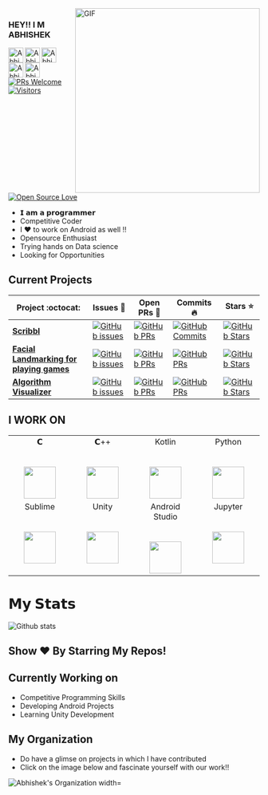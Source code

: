 <img align="right" alt="GIF"  width="370px" src="https://magiccopy.xyz/assets/images/hadder.gif" />

### HEY!! I M ABHISHEK 
   <a href="https://www.linkedin.com/in/abhishek-yadav-aps/">
  <img align="left" alt="Abhishek's LinkdeIN" width="30px" height="30px" src="https://cdn.jsdelivr.net/npm/simple-icons@v3/icons/linkedin.svg" />
</a>
<a href="https://www.hackerrank.com/abhishek_aps?hr_r=1/">
  <img align="left" alt="Abhishek's HackerRank" width="30px" height="30px" src="https://upload.wikimedia.org/wikipedia/commons/4/40/HackerRank_Icon-1000px.png" />
</a>
<a href="https://www.codechef.com/users/abhi_tom/">
  <img align="left" alt="Abhishek's CodeChef" width="30px" height="30px" src="https://miro.medium.com/max/416/1*1W0-bbmt4iiEpp_pPrS0VQ.png" />
</a>
<a href="https://codeforces.com/profile/abhishek_aps/">
  <img align="left" alt="Abhishek's Codeforces" width="30px" height="30px" src="https://lh3.googleusercontent.com/WsR_f03nbqW3qZjCZeXUYmnmhSWXo3hQhLX9hgl9QHydCgbXQi_VJeAwnmtuIgTHKdQ=s180-rw" />
</a>
<a href="https://drive.google.com/file/d/1xRn_ZQ73IplD6uJ9yGl-RAdNkxzGe60L/view?usp=sharing">
  <img align="left" alt="Abhishek's Resume" width="30px" height="30px" src="https://www.iconfinder.com/data/icons/business-management-and-teamwork-filled-color/300/163251747Untitled-3-512.png" />
</a>
</br>
</br>

[![PRs Welcome](https://img.shields.io/badge/PRs-welcome-brightgreen.svg?style=flat&logo=github)](https://github.com/abhishekyadav-aps) [![Visitors](https://visitor-badge.glitch.me/badge?page_id=abhishekyadav-aps.visitor-badge)](https://github.com/abhishekyadav-aps) [![Open Source Love](https://img.shields.io/github/followers/abhishekyadav-aps?style=social)](https://github.com/abhishekyadav-aps?tab=followers)

- 𝗜 𝗮𝗺 𝗮 𝗽𝗿𝗼𝗴𝗿𝗮𝗺𝗺𝗲𝗿
- Competitive Coder
- I ❤️ to work on Android as well !!
- Opensource Enthusiast
- Trying hands on Data science
- Looking for Opportunities

## Current Projects

|      Project :octocat:   |     Issues :bug:   | Open PRs :bell:  | Commits :fire:  | Stars :star: |
|-------------|-------------------|---|---|---|
| [**Scribbl**](https://github.com/The-Lazy-People/scribbl) | [![GitHub issues](https://img.shields.io/github/issues/The-Lazy-People/scribbl?color=green&logo=github&style=flat)](https://github.com/The-Lazy-People/scribbl/issues) | [![GitHub PRs](https://img.shields.io/github/issues-pr/The-Lazy-People/scribbl?style=flat&logo=github)](https://github.com/The-Lazy-People/scribbl/pulls)  | [![GitHub Commits](https://img.shields.io/github/commit-activity/y/The-Lazy-People/scribbl?style=flat&color=critical&logo=github)](https://github.com/The-Lazy-People/scribbl/commits/master)  |[![GitHub Stars](https://img.shields.io/github/stars/The-Lazy-people/scribbl?style=social)](https://github.com/The-Lazy-People/scribbl/stargazers) |
| [**Facial Landmarking for playing games**](https://github.com/abhishekyadav-aps/Facial-Landmarking) | [![GitHub issues](https://img.shields.io/github/issues/abhishekyadav-aps/Facial-Landmarking?color=green&logo=github&style=flat)](https://github.com/abhishekyadav-aps/Facial-Landmarking/issues) | [![GitHub PRs](https://img.shields.io/github/issues-pr/abhishekyadav-aps/Facial-Landmarking?style=flat&logo=github)](https://github.com/abhishekyadav-aps/Facial-Landmarking/pulls)  | [![GitHub PRs](https://img.shields.io/github/commit-activity/y/abhishekyadav-aps/Facial-Landmarking?style=flat&color=critical&logo=github)](https://github.com/abhishekyadav-aps/Facial-Landmarking/commits/master)   |[![GitHub Stars](https://img.shields.io/github/stars/abhishekyadav-aps/Facial-Landmarking?style=social)](https://github.com/abhishekyadav-aps/Facial-Landmarking/stargazers) |
| [**Algorithm Visualizer**](https://github.com/The-Lazy-People/Algorithm-Visualizer) | [![GitHub issues](https://img.shields.io/github/issues/The-Lazy-People/Algorithm-Visualizer?color=green&logo=github&style=flat)](https://github.com/The-Lazy-People/Algorithm-Visualizer/issues) | [![GitHub PRs](https://img.shields.io/github/issues-pr/The-Lazy-People/Algorithm-Visualizer?style=flat&logo=github)](https://github.com/The-Lazy-People/Algorithm-Visualizer/pulls)  | [![GitHub PRs](https://img.shields.io/github/commit-activity/y/The-Lazy-People/Algorithm-Visualizer?style=flat&color=critical&logo=github)](https://github.com/The-Lazy-People/Algorithm-Visualizer/commits/master)   |[![GitHub Stars](https://img.shields.io/github/stars/The-Lazy-People/Algorithm-Visualizer?style=social)](https://github.com/The-Lazy-People/Algorithm-Visualizer/stargazers) |

## I WORK ON 
<table>
  <tbody>
    <tr valign="top">
      <td width="25%" align="center">
        <span>𝗖</span><br><br><br>
        <img height="64px" src="https://cdn.svgporn.com/logos/c.svg">
      </td>
      <td width="25%" align="center">
        <span>𝗖++</span><br><br><br>
        <img height="64px" src="https://upload.wikimedia.org/wikipedia/commons/thumb/1/18/ISO_C%2B%2B_Logo.svg/800px-ISO_C%2B%2B_Logo.svg.png">
      </td>
      <td width="25%" align="center">
        <span>Kotlin</span><br><br><br>
        <img height="64px" src="https://symbols.getvecta.com/stencil_86/44_kotlin-icon.70e2057aa7.svg">
      </td>
      <td width="25%" align="center">
        <span>Python</span><br><br><br>
        <img height="64px" src="https://cdn.svgporn.com/logos/python.svg">
      </td>
    </tr>
    <tr valign="top">
      <td width="25%" align="center">
        <span>Sublime</span><br><br><br>
        <img height="64px" src="https://cdn.worldvectorlogo.com/logos/sublime-text.svg">
      </td>
      <td width="25%" align="center">
        <span>Unity</span><br><br><br>
        <img height="64px" src="http://owlandfox.co.uk/wp-content/uploads/2017/06/unity.jpg">
      </td>
      <td width="25%" align="center">
        <span>Android Studio</span><br><br><br>
        <img height="64px" src="https://2.bp.blogspot.com/-tzm1twY_ENM/XlCRuI0ZkRI/AAAAAAAAOso/BmNOUANXWxwc5vwslNw3WpjrDlgs9PuwQCLcBGAsYHQ/s1600/pasted%2Bimage%2B0.png">
      </td>
       <td width="25%" align="center">
        <span>Jupyter</span><br><br><br>
        <img height="64px" src="https://upload.wikimedia.org/wikipedia/commons/thumb/3/38/Jupyter_logo.svg/518px-Jupyter_logo.svg.png">
      </td>
    </tr>
  </tbody>
</table>

# 𝗠𝘆 𝗦𝘁𝗮𝘁𝘀

![Github stats](https://github-readme-stats.vercel.app/api?username=abhishekyadav-aps&show_icons=true&hide_border=true)

## Show ❤️ By Starring My Repos!

## Currently Working on
- Competitive Programming Skills
- Developing Android Projects
- Learning Unity Development

## My Organization
- Do have a glimse on projects in which I have contributed
- Click on the image below and fascinate yourself with our work!!
<a href="https://github.com/The-Lazy-People">
  <img align="left" alt="Abhishek's Organization width="1px" src="https://avatars3.githubusercontent.com/u/66350338?s=200&v=4" />
</a>
